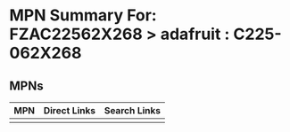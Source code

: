 



# MPN Summary For: FZAC22562X268 > adafruit : C225-062X268

## MPNs
  

|MPN|Direct Links|Search Links|
| :--- | :--- | :--- |
||||
